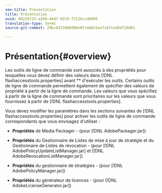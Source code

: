 ```yaml
---
seo-title: Présentation
title: Présentation
uuid: 04226f33-a269-44d7-9210-f2126cc46095
translation-type: tm+mt
source-git-commit: 29bc8323460d9be0fce66cbea7c6fce46df20d61

---
```



# Présentation{#overview}

Les outils de ligne de commande sont associés à des propriétés pour lesquelles vous devez définir des valeurs dans [!DNL flashaccesstools.properties] avant ** d&#39;exécuter les outils. Certains outils de ligne de commande permettent également de spécifier des valeurs de propriété à partir de la ligne de commande. Les valeurs que vous spécifiez à partir de la ligne de commande sont prioritaires sur les valeurs que vous fournissez à partir de [!DNL flashaccesstools.properties].

Vous devez modifier les paramètres dans les sections suivantes de [!DNL flashaccesstools.properties] pour activer les outils de ligne de commande correspondants que vous envisagez d&#39;utiliser :

* **Propriétés** de Media Packager - (pour [!DNL AdobePackager.jar])

* **Propriétés** du Gestionnaire de Listes de mise à jour de stratégie et du Gestionnaire de Listes de révocation - (pour [!DNL AdobePolicyUpdateListManager.jar] et [!DNL AdobeRevocationListManager.jar])

* **Propriétés** du gestionnaire de stratégies - (pour [!DNL AdobePolicyManager.jar])

* **Propriétés** du générateur de licences - (pour [!DNL AdobeLicenseGenerator.jar])

